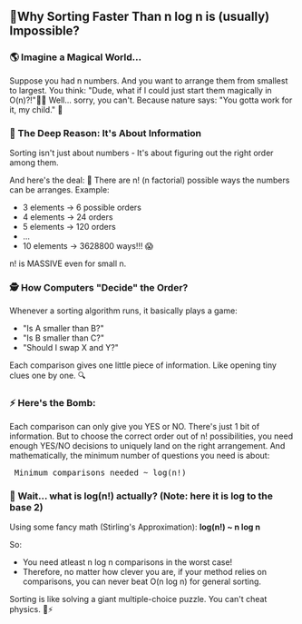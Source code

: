 ## 🎯Why Sorting Faster Than n log n is (usually) Impossible?

### 🌎 Imagine a Magical World...
Suppose you had n numbers.
And you want to arrange them from smallest to largest.
You think: "Dude, what if I could just start them magically in O(n)?!"🧙✨
Well... sorry, you can't.
Because nature says: "You gotta work for it, my child." 🌌

### 🧠 The Deep Reason: It's About <b>Information</b>
Sorting isn't just about numbers -
It's about figuring out the right order among them.

And here's the deal:
🔵 There are n! (n factorial) possible ways the numbers can be arranges.
Example:
 - 3 elements -> 6 possible orders
 - 4 elements -> 24 orders
 - 5 elements -> 120 orders
 - ...
 - 10 elements -> 3628800 ways!!! 😱
 
 n! is MASSIVE even for small n.

 ### 🕵️ How Computers "Decide" the Order?
 Whenever a sorting algorithm runs, it basically plays a game:
 - "Is A smaller than B?"
 - "Is B smaller than C?"
 - "Should I swap X and Y?"

 Each comparison gives one little piece of information.
 Like opening tiny clues one by one. 🔍

 ### ⚡ Here's the Bomb:
 Each comparison can only give you YES or NO.
 There's just 1 bit of information.
 But to choose the correct order out of n! possibilities, you need enough YES/NO decisions to uniquely land on the right arrangement.
 And mathematically, the minimum number of questions you need is about:
 <pre> Minimum comparisons needed ~ log(n!) </pre>

 ### 🧮 Wait... what is log(n!) actually?  (Note: here it is log to the base 2)
 Using some fancy math (Stirling's Approximation):
    <b> log(n!) ~ n log n </b>

So:
- You need atleast n log n comparisons in the worst case!
- Therefore, no matter how clever you are, if your method relies on comparisons, you can never beat O(n log n) for general sorting.

Sorting is like solving a giant multiple-choice puzzle. You can't cheat physics. 🧠⚡